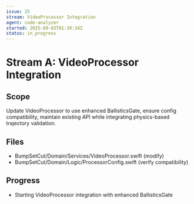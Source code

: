 ```yaml
---
issue: 25
stream: VideoProcessor Integration
agent: code-analyzer
started: 2025-09-03T01:39:34Z
status: in_progress
---
```


# Stream A: VideoProcessor Integration

## Scope
Update VideoProcessor to use enhanced BallisticsGate, ensure config compatibility, maintain existing API while integrating physics-based trajectory validation.

## Files
- BumpSetCut/Domain/Services/VideoProcessor.swift (modify)
- BumpSetCut/Domain/Logic/ProcessorConfig.swift (verify compatibility)

## Progress
- Starting VideoProcessor integration with enhanced BallisticsGate